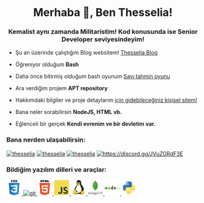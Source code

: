 <h1 align="center">Merhaba 👋, Ben Thesselia!</h1>
<h3 align="center">Kemalist aynı zamanda Militaristim! Kod konusunda ise Senior Developer seviyesindeyim!</h3>



- Şu an üzerinde çalıştığım Blog websitem! [Thesselia Blog](https://thesselia-blog.glitch.me/)

- Öğreniyor olduğum **Bash**

- Daha önce bitirmiş olduğum bash oyunum [Sayı tahmin oyunu](https://gist.github.com/Thesselia/78b84fdaa6f090648cdb535dd7eebada)

- Ara verdiğim projem **APT repository**

- Hakkımdaki bilgiler ve proje detaylarım [için gidebileceğiniz kişisel sitem!](https://thesselia.glitch.me/)

- Bana neler sorabilirsin **NodeJS, HTML vb.**

- Eğlenceli bir gerçek **Kendi evrenim ve bir devletim var.**

<h3 align="left">Bana nerden ulaşabilirsin:</h3>
<p align="left">
<a href="https://twitter.com/thesselia" target="blank"><img align="center" src="https://raw.githubusercontent.com/rahuldkjain/github-profile-readme-generator/master/src/images/icons/Social/twitter.svg" alt="thesselia" height="30" width="40" /></a>
<a href="https://stackoverflow.com/users/thesselia" target="blank"><img align="center" src="https://raw.githubusercontent.com/rahuldkjain/github-profile-readme-generator/master/src/images/icons/Social/stack-overflow.svg" alt="thesselia" height="30" width="40" /></a>
<a href="https://instagram.com/thesselia" target="blank"><img align="center" src="https://raw.githubusercontent.com/rahuldkjain/github-profile-readme-generator/master/src/images/icons/Social/instagram.svg" alt="thesselia" height="30" width="40" /></a>
<a href="https://discord.gg/https://discord.gg/JVuZGRdF3E" target="blank"><img align="center" src="https://raw.githubusercontent.com/rahuldkjain/github-profile-readme-generator/master/src/images/icons/Social/discord.svg" alt="https://discord.gg/JVuZGRdF3E" height="30" width="40" /></a>
</p>

<h3 align="left">Bildiğim yazılım dilleri ve araçlar:</h3>
<p align="left"> <a href="https://www.w3schools.com/css/" target="_blank" rel="noreferrer"> <img src="https://raw.githubusercontent.com/devicons/devicon/master/icons/css3/css3-original-wordmark.svg" alt="css3" width="40" height="40"/> </a> <a href="https://git-scm.com/" target="_blank" rel="noreferrer"> <img src="https://www.vectorlogo.zone/logos/git-scm/git-scm-icon.svg" alt="git" width="40" height="40"/> </a> <a href="https://www.w3.org/html/" target="_blank" rel="noreferrer"> <img src="https://raw.githubusercontent.com/devicons/devicon/master/icons/html5/html5-original-wordmark.svg" alt="html5" width="40" height="40"/> </a> <a href="https://developer.mozilla.org/en-US/docs/Web/JavaScript" target="_blank" rel="noreferrer"> <img src="https://raw.githubusercontent.com/devicons/devicon/master/icons/javascript/javascript-original.svg" alt="javascript" width="40" height="40"/> </a> <a href="https://www.linux.org/" target="_blank" rel="noreferrer"> <img src="https://raw.githubusercontent.com/devicons/devicon/master/icons/linux/linux-original.svg" alt="linux" width="40" height="40"/> </a> <a href="https://www.mongodb.com/" target="_blank" rel="noreferrer"> <img src="https://raw.githubusercontent.com/devicons/devicon/master/icons/mongodb/mongodb-original-wordmark.svg" alt="mongodb" width="40" height="40"/> </a> <a href="https://nodejs.org" target="_blank" rel="noreferrer"> <img src="https://raw.githubusercontent.com/devicons/devicon/master/icons/nodejs/nodejs-original-wordmark.svg" alt="nodejs" width="40" height="40"/> </a> <a href="https://www.python.org" target="_blank" rel="noreferrer"> <img src="https://raw.githubusercontent.com/devicons/devicon/master/icons/python/python-original.svg" alt="python" width="40" height="40"/> </a> </p>
